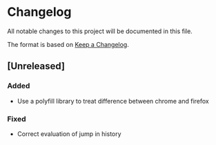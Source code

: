 # Changelog

All notable changes to this project will be documented in this file.

The format is based on [Keep a Changelog](https://keepachangelog.com/en/1.1.0/).

## [Unreleased]

### Added

- Use a polyfill library to treat difference between chrome and firefox

### Fixed

- Correct evaluation of jump in history

